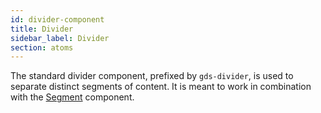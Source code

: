 ```yaml
---
id: divider-component
title: Divider
sidebar_label: Divider
section: atoms
---
```


The standard divider component, prefixed by `gds-divider`, is used to separate distinct segments of content. It is meant to work in combination with the [Segment](segment-component.md) component.
